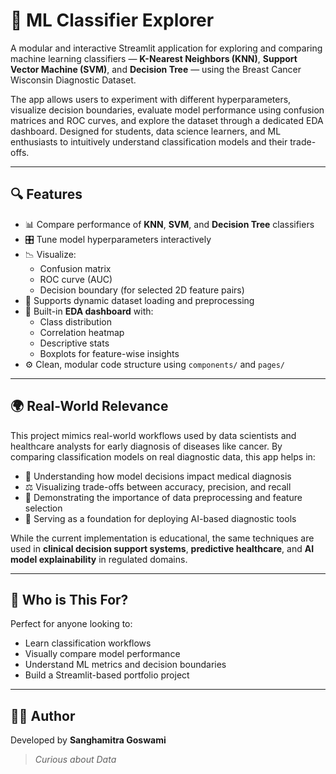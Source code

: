 # 🧠 ML Classifier Explorer

A modular and interactive Streamlit application for exploring and comparing machine learning classifiers — **K-Nearest Neighbors (KNN)**, **Support Vector Machine (SVM)**, and **Decision Tree** — using the Breast Cancer Wisconsin Diagnostic Dataset.

The app allows users to experiment with different hyperparameters, visualize decision boundaries, evaluate model performance using confusion matrices and ROC curves, and explore the dataset through a dedicated EDA dashboard. Designed for students, data science learners, and ML enthusiasts to intuitively understand classification models and their trade-offs.

---

## 🔍 Features

- 📊 Compare performance of **KNN**, **SVM**, and **Decision Tree** classifiers  
- 🎛️ Tune model hyperparameters interactively  
- 📉 Visualize:
  - Confusion matrix
  - ROC curve (AUC)
  - Decision boundary (for selected 2D feature pairs)  
- 📂 Supports dynamic dataset loading and preprocessing  
- 🧪 Built-in **EDA dashboard** with:
  - Class distribution
  - Correlation heatmap
  - Descriptive stats
  - Boxplots for feature-wise insights  
- ⚙️ Clean, modular code structure using `components/` and `pages/`

---

## 🌍 Real-World Relevance

This project mimics real-world workflows used by data scientists and healthcare analysts for early diagnosis of diseases like cancer. By comparing classification models on real diagnostic data, this app helps in:

- 🧠 Understanding how model decisions impact medical diagnosis  
- ⚖️ Visualizing trade-offs between accuracy, precision, and recall  
- 🧹 Demonstrating the importance of data preprocessing and feature selection  
- 🏥 Serving as a foundation for deploying AI-based diagnostic tools  

While the current implementation is educational, the same techniques are used in **clinical decision support systems**, **predictive healthcare**, and **AI model explainability** in regulated domains.

---

## 🎯 Who is This For?

Perfect for anyone looking to:

- Learn classification workflows  
- Visually compare model performance  
- Understand ML metrics and decision boundaries  
- Build a Streamlit-based portfolio project

---

## 🙋‍♀️ Author

Developed by **Sanghamitra Goswami**

> _Curious about Data_